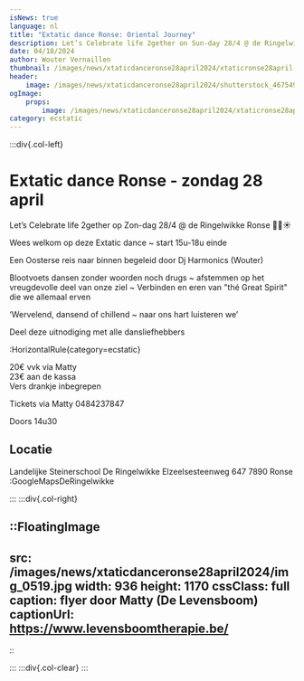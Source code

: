 ```yaml
---
isNews: true
language: nl
title: "Extatic dance Ronse: Oriental Journey"
description: Let’s Celebrate life 2gether on Sun-day 28/4 @ de Ringelwikke Ronse
date: 04/18/2024
author: Wouter Vernaillen
thumbnail: /images/news/xtaticdanceronse28april2024/xtaticronse28april-a1.jpg
header:
    image: /images/news/xtaticdanceronse28april2024/shutterstock_46754929.jpg
ogImage:
    props:
        image: /images/news/xtaticdanceronse28april2024/xtaticronse28april-a1.jpg
category: ecstatic
---
```


:::div{.col-left}

# Extatic dance Ronse - zondag 28 april
Let’s Celebrate life 2gether op Zon-dag 28/4 @ de Ringelwikke Ronse 🌙🪬☀️

Wees welkom op deze Extatic dance ~ start 15u-18u einde

Een Oosterse reis naar binnen begeleid door Dj Harmonics (Wouter)

Blootvoets dansen zonder woorden noch drugs ~ afstemmen op het vreugdevolle deel van onze ziel ~ Verbinden en eren van "thé Great Spirit" die we allemaal erven

‘Wervelend, dansend of chillend ~ naar ons hart luisteren we’

Deel deze uitnodiging met alle dansliefhebbers

:HorizontalRule{category=ecstatic}

20€ vvk via Matty<br>23€ aan de kassa<br>Vers drankje inbegrepen

Tickets via Matty 0484237847

Doors 14u30

## Locatie

Landelijke Steinerschool 
De Ringelwikke
Elzeelsesteenweg 647
7890 Ronse
:GoogleMapsDeRingelwikke

:::
:::div{.col-right}

::FloatingImage
---
src: /images/news/xtaticdanceronse28april2024/img_0519.jpg
width: 936
height: 1170
cssClass: full
caption: flyer door Matty (De Levensboom)
captionUrl: https://www.levensboomtherapie.be/
---
::

:::
:::div{.col-clear}
:::